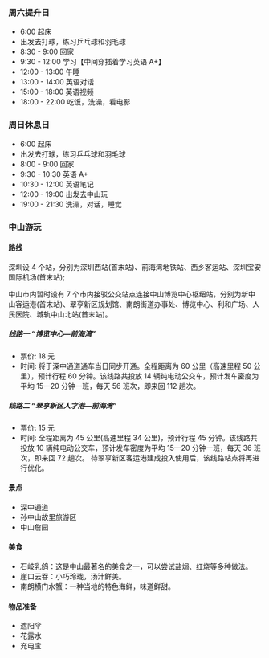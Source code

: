 ### 周六提升日

- 6:00 起床
- 出发去打球，练习乒乓球和羽毛球
- 8:30 - 9:00 回家
- 9:30 - 12:00 学习【中间穿插着学习英语 A+】
- 12:00 - 13:00 午睡
- 13:00 - 14:00 英语对话
- 15:00 - 18:00 英语视频
- 18:00 - 22:00 吃饭，洗澡，看电影

### 周日休息日

- 6:00 起床
- 出发去打球，练习乒乓球和羽毛球
- 8:00 - 9:00 回家
- 9:30 - 10:30 英语 A+
- 10:30 - 12:00 英语笔记
- 12:00 - 19:00 出发去中山玩
- 19:00 - 21:30 洗澡，对话，睡觉

### 中山游玩

#### 路线

深圳设 4 个站，分别为深圳西站(首末站)、前海湾地铁站、西乡客运站、深圳宝安国际机场(首末站);

中山市内暂时设有 7 个市内接驳公交站点连接中山博览中心枢纽站，分别为新中山客运港(首末站)、翠亨新区规划馆、南朗街道办事处、博览中心、利和广场、人民医院、城轨中山北站(首末站)。

##### 线路一 “博览中心—前海湾”

- 票价: 18 元
- 时间: 将于深中通道通车当日同步开通。全程距离为 60 公里（高速里程 50 公里），预计行程 60 分钟。该线路共投放 14 辆纯电动公交车，预计发车密度为平均 15—20 分钟一班，每天 56 班次，即来回 112 趟次。

##### 线路二 “翠亨新区人才港—前海湾”

- 票价: 15 元
- 时间: 全程距离为 45 公里(高速里程 34 公里)，预计行程 45 分钟。该线路共投放 10 辆纯电动公交车，预计发车密度为平均 15—20 分钟一班，每天 36 班次，即来回 72 趟次。 待翠亨新区客运港建成投入使用后，该线路站点将再进行优化。

#### 景点

- 深中通道
- 孙中山故里旅游区
- 中山詹园

#### 美食

- 石岐乳鸽：这是中山最著名的美食之一，可以尝试盐焗、红烧等多种做法。
- 崖口云吞：小巧玲珑，汤汁鲜美。
- 南朗横门水蟹：一种当地的特色海鲜，味道鲜甜。

#### 物品准备

+ 遮阳伞
+ 花露水
+ 充电宝